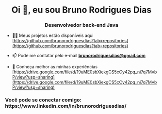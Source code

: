 <h1 align="center">Oi 👋, eu sou Bruno Rodrigues Dias</h1>
<h3 align="center">Desenvolvedor back-end Java</h3>

- 👨‍💻 Meus projetos estão disponíveis aqui [https://github.com/brunorodriguesdias?tab=repositories](https://github.com/brunorodriguesdias?tab=repositories)

- 📫 Pode me contatar pelo e-mail **brunorodriguesdias@gmail.com**

- 📄 Conheça melhor as minhas experiências [https://drive.google.com/file/d/19uME0sbXiekgCS5cCy42pq_ni7q7MvbP/view?usp=sharing](https://drive.google.com/file/d/19uME0sbXiekgCS5cCy42pq_ni7q7MvbP/view?usp=sharing)

<h3 align="left">Você pode se conectar comigo: https://www.linkedin.com/in/brunorodriguesdias/</h3>
<p align="left">
</p>
